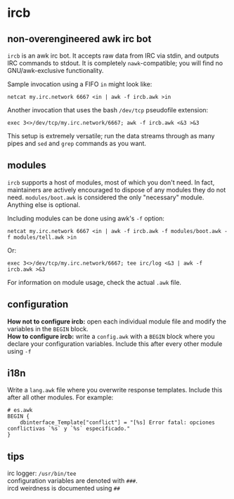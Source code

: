 # ircb
## non-overengineered awk irc bot
`ircb` is an awk irc bot. It accepts raw data from IRC via stdin, and outputs IRC commands to stdout. It is completely `nawk`-compatible; you will find no GNU/awk-exclusive functionality.

Sample invocation using a FIFO `in` might look like:
```
netcat my.irc.network 6667 <in | awk -f ircb.awk >in
```
Another invocation that uses the bash `/dev/tcp` pseudofile extension:
```
exec 3<>/dev/tcp/my.irc.network/6667; awk -f ircb.awk <&3 >&3
```
This setup is extremely versatile; run the data streams through as many pipes and `sed` and `grep` commands as you want.

## modules
`ircb` supports a host of modules, most of which you don't need. In fact, maintainers are actively encouraged to dispose of any modules they do not need.
`modules/boot.awk` is considered the only "necessary" module. Anything else is optional.

Including modules can be done using awk's `-f` option:
```
netcat my.irc.network 6667 <in | awk -f ircb.awk -f modules/boot.awk -f modules/tell.awk >in
```
Or:
```
exec 3<>/dev/tcp/my.irc.network/6667; tee irc/log <&3 | awk -f ircb.awk >&3
```
For information on module usage, check the actual `.awk` file.

## configuration
**How not to configure ircb:** open each individual module file and modify the variables in the `BEGIN` block.  
**How to configure ircb:** write a `config.awk` with a `BEGIN` block where you declare your configuration variables. Include this after every other module using `-f`

## i18n
Write a `lang.awk` file where you overwrite response templates. Include this after all other modules. For example:
```
# es.awk
BEGIN {
	dbinterface_Template["conflict"] = "[%s] Error fatal: opciones conflictivas `%s` y `%s` especificado."
}
```

## tips
irc logger: `/usr/bin/tee`  
configuration variables are denoted with `###`.  
ircd weirdness is documented using `##`
